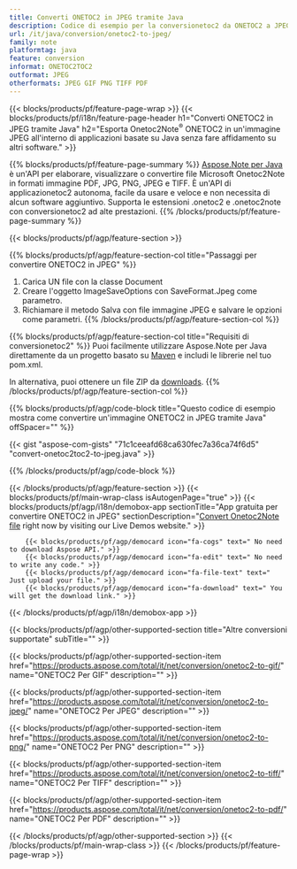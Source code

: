 ```yaml
---
title: Converti ONETOC2 in JPEG tramite Java
description: Codice di esempio per la conversionetoc2 da ONETOC2 a JPEG Java. Utilizzare il codice di esempio API per la conversionetoc2 di file batch ONETOC2 in JPEG all'interno di qualsiasi applicazionetoc2 basata su Java. 
url: /it/java/conversion/onetoc2-to-jpeg/
family: note
platformtag: java
feature: conversion
informat: ONETOC2TOC2
outformat: JPEG
otherformats: JPEG GIF PNG TIFF PDF
---
```

{{< blocks/products/pf/feature-page-wrap >}}
{{< blocks/products/pf/i18n/feature-page-header h1="Converti ONETOC2 in JPEG tramite Java" h2="Esporta Onetoc2Note<sup>&reg;</sup> ONETOC2 in un'immagine JPEG all'interno di applicazioni basate su Java senza fare affidamento su altri software." >}}

{{% blocks/products/pf/feature-page-summary %}}
[Aspose.Note per Java](https://products.aspose.com/note/java/) è un'API per elaborare, visualizzare o convertire file Microsoft Onetoc2Note in formati immagine PDF, JPG, PNG, JPEG e TIFF. È un'API di applicazionetoc2 autonoma, facile da usare e veloce e non necessita di alcun software aggiuntivo. Supporta le estensioni .onetoc2 e .onetoc2note con conversionetoc2 ad alte prestazioni.
{{% /blocks/products/pf/feature-page-summary  %}}

{{< blocks/products/pf/agp/feature-section >}}

{{% blocks/products/pf/agp/feature-section-col title="Passaggi per convertire ONETOC2 in JPEG" %}}
1. Carica UN file con la classe Document
2. Creare l'oggetto ImageSaveOptions con SaveFormat.Jpeg come parametro.
3. Richiamare il metodo Salva con file immagine JPEG e salvare le opzioni come parametri.
{{% /blocks/products/pf/agp/feature-section-col %}}

{{% blocks/products/pf/agp/feature-section-col title="Requisiti di conversionetoc2" %}}
Puoi facilmente utilizzare Aspose.Note per Java direttamente da un progetto basato su [Maven](https://repository.aspose.com/webapp/#/artifacts/browse/tree/General/repo/com/aspose/aspose-note) e includi le librerie nel tuo pom.xml.

In alternativa, puoi ottenere un file ZIP da [downloads](https://downloads.aspose.com/note/java).
{{% /blocks/products/pf/agp/feature-section-col %}}

{{% blocks/products/pf/agp/code-block title="Questo codice di esempio mostra come convertire un'immagine ONETOC2 in JPEG tramite Java" offSpacer="" %}}

{{< gist "aspose-com-gists" "71c1ceeafd68ca630fec7a36ca74f6d5" "convert-onetoc2toc2-to-jpeg.java" >}}

{{% /blocks/products/pf/agp/code-block %}}

{{< /blocks/products/pf/agp/feature-section >}}
{{< blocks/products/pf/main-wrap-class isAutogenPage="true" >}}
{{< blocks/products/pf/agp/i18n/demobox-app sectionTitle="App gratuita per convertire ONETOC2 in JPEG" sectionDescription="[Convert Onetoc2Note file](https://products.aspose.app/note/conversion/onetoc2note-to-jpeg) right now by visiting our Live Demos website." >}}

        {{< blocks/products/pf/agp/democard icon="fa-cogs" text=" No need to download Aspose API." >}}
        {{< blocks/products/pf/agp/democard icon="fa-edit" text=" No need to write any code." >}}
        {{< blocks/products/pf/agp/democard icon="fa-file-text" text=" Just upload your file." >}}
        {{< blocks/products/pf/agp/democard icon="fa-download" text=" You will get the download link." >}}
		
{{< /blocks/products/pf/agp/i18n/demobox-app >}}

{{< blocks/products/pf/agp/other-supported-section title="Altre conversioni supportate" subTitle="" >}}

{{< blocks/products/pf/agp/other-supported-section-item href="https://products.aspose.com/total/it/net/conversion/onetoc2-to-gif/" name="ONETOC2 Per GIF" description="" >}}

{{< blocks/products/pf/agp/other-supported-section-item href="https://products.aspose.com/total/it/net/conversion/onetoc2-to-jpeg/" name="ONETOC2 Per JPEG" description="" >}}

{{< blocks/products/pf/agp/other-supported-section-item href="https://products.aspose.com/total/it/net/conversion/onetoc2-to-png/" name="ONETOC2 Per PNG" description="" >}}

{{< blocks/products/pf/agp/other-supported-section-item href="https://products.aspose.com/total/it/net/conversion/onetoc2-to-tiff/" name="ONETOC2 Per TIFF" description="" >}}

{{< blocks/products/pf/agp/other-supported-section-item href="https://products.aspose.com/total/it/net/conversion/onetoc2-to-pdf/" name="ONETOC2 Per PDF" description="" >}}



{{< /blocks/products/pf/agp/other-supported-section >}}
{{< /blocks/products/pf/main-wrap-class >}}
{{< /blocks/products/pf/feature-page-wrap >}}